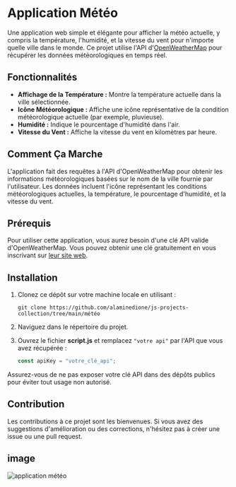 # Application Météo

Une application web simple et élégante pour afficher la météo actuelle, y compris la température, l'humidité, et la vitesse du vent pour n'importe quelle ville dans le monde. Ce projet utilise l'API d'[OpenWeatherMap](https://api.openweathermap.org) pour récupérer les données météorologiques en temps réel.

## Fonctionnalités

- **Affichage de la Température :** Montre la température actuelle dans la ville sélectionnée.
- **Icône Météorologique :** Affiche une icône représentative de la condition météorologique actuelle (par exemple, pluvieuse).
- **Humidité :** Indique le pourcentage d'humidité dans l'air.
- **Vitesse du Vent :** Affiche la vitesse du vent en kilomètres par heure.

## Comment Ça Marche

L'application fait des requêtes à l'API d'OpenWeatherMap pour obtenir les informations météorologiques basées sur le nom de la ville fournie par l'utilisateur. Les données incluent l'icône représentant les conditions météorologiques actuelles, la température, le pourcentage d'humidité, et la vitesse du vent.

## Prérequis

Pour utiliser cette application, vous aurez besoin d'une clé API valide d'OpenWeatherMap. Vous pouvez obtenir une clé gratuitement en vous inscrivant sur [leur site web](https://api.openweathermap.org).

## Installation

1. Clonez ce dépôt sur votre machine locale en utilisant :
   ```
   git clone https://github.com/alaminedione/js-projects-collection/tree/main/météo
   ```

2. Naviguez dans le répertoire du projet.

3. Ouvrez le fichier **script.js** et remplacez `"votre api"` par l'API que vous avez récupérée :
   ```javascript
   const apiKey = "votre_clé_api";
   ```

Assurez-vous de ne pas exposer votre clé API dans des dépôts publics pour éviter tout usage non autorisé.

## Contribution

Les contributions à ce projet sont les bienvenues. Si vous avez des suggestions d'amélioration ou des corrections, n'hésitez pas à créer une issue ou une pull request.

## image
![application météo](https://github.com/alaminedione/js-projects-collection/blob/main/m%C3%A9t%C3%A9o/m%C3%A9t%C3%A9o.png "application météo")

